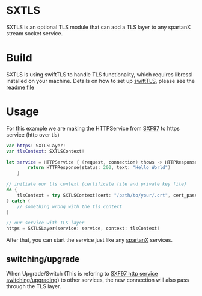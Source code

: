 # SXTLS

SXTLS is an optional TLS module that can add a TLS layer to any spartanX stream socket service.

# Build

SXTLS is using swiftTLS to handle TLS functionality, which requires libressl installed on your machine. Details on how to set up [swiftTLS](https://github.com/projectSX0/swiftTLS), please see the [readme file]( https://github.com/projectSX0/swiftTLS/blob/master/README.md)

# Usage

For this example we are making the HTTPService from [SXF97](https://github.com/projectSX0/SXF97) to https service (http over tls)

```Swift
var https: SXTLSLayer!
var tlsContext: SXTLSContext!

let service = HTTPService { (request, connection) thows -> HTTPResponse? in
        return HTTPResponse(status: 200, text: "Hello World")
    }

// initiate our tls context (certificate file and private key file)
do {    
    tlsContext = try SXTLSContext(cert: "/path/to/your/.crt", cert_passwd: nil, key: "/path/to/your/.key", key_passwd: nil)
} catch {
    // something wrong with the tls context 
}

// our service with TLS layer
https = SXTLSLayer(service: service, context: tlsContext)
```
After that, you can start the service just like any [spartanX](https://github.com/projectSX0/spartanX) services.

## switching/upgrade

When Upgrade/Switch (This is refering to [SXF97 http service switching/upgrading](https://github.com/projectSX0/SXF97)) to other services, the new connection will also pass through the TLS layer.


